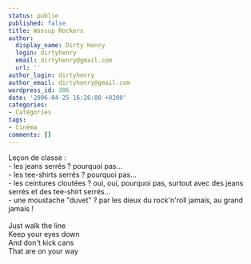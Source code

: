 ```yaml
---
status: publie
published: false
title: Wassup Rockers
author:
  display_name: Dirty Henry
  login: dirtyhenry
  email: dirtyhenry@gmail.com
  url: ''
author_login: dirtyhenry
author_email: dirtyhenry@gmail.com
wordpress_id: 306
date: '2006-04-25 16:26:00 +0200'
categories:
- Catégories
tags:
- Cinéma
comments: []
---
```

Leçon de classe :<br />- les jeans serrés ? pourquoi pas...<br />- les tee-shirts serrés ? pourquoi pas...<br />- les ceintures cloutées ? oui, oui, pourquoi pas, surtout avec des jeans serrés et des tee-shirt serrés...<br />- une moustache "duvet" ? par les dieux du rock'n'roll jamais, au grand jamais !<br /><br />Just walk the line<br />Keep your eyes down<br />And don't kick cans<br />That are on your way
